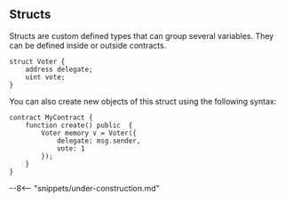 <!-- markdownlint-configure-file { "first-line-heading": { "level": 2 } } -->

## Structs

<!--
cSpell:ignore struct structs
-->

Structs are custom defined types that can group several variables. They can be defined inside or outside contracts.

```solidity
struct Voter {
    address delegate;
    uint vote;
}
```

You can also create new objects of this struct using the following syntax:

```solidity
contract MyContract {
    function create() public  {
        Voter memory v = Voter({
            delegate: msg.sender,
            vote: 1
        });
    }
}
```

--8<-- "snippets/under-construction.md"
